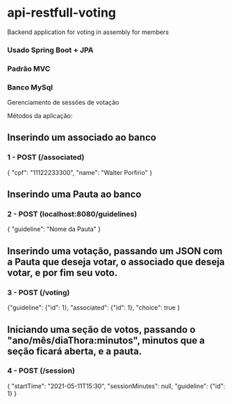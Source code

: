 # api-restfull-voting
Backend application for voting in assembly for members

<h3>Usado Spring Boot + JPA</h3>
<h3>Padrão MVC</h3>
<h3>Banco MySql</h3>


Gerenciamento de sessões de votação

   Métodos da aplicação:

<h2>Inserindo um associado ao banco</h2>
<h3>1 - POST (/associated)</h3>
<json>
{
  "cpf": "11122233300",
  "name": "Walter Porfirio"
}
</json>
  
  
<h2>Inserindo uma Pauta ao banco</h2>
<h3>2 - POST (localhost:8080/guidelines)</h3>
{
    "guideline": "Nome da Pauta"
}


<h2>Inserindo uma votação, passando um JSON com a Pauta que deseja votar, o associado que deseja votar, e por fim seu voto.</h2>
<h3>3 - POST (/voting)</h3>
{"guideline": {"id": 1}, "associated": {"id": 1}, "choice": true }


<h2>Iniciando uma seção de votos, passando o "ano/mês/diaThora:minutos", minutos que a seção ficará aberta, e a pauta.</h2>
<h3>4 - POST (/session)</h3>
{
    "startTime": "2021-05-11T15:30",
    "sessionMinutes": null,
    "guideline": {"id": 1}
}


